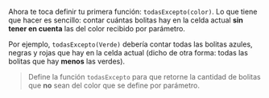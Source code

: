 Ahora te toca definir tu primera función: `todasExcepto(color)`. Lo que tiene que hacer es sencillo: contar cuántas bolitas hay en la celda actual **sin tener en cuenta** las del color recibido por parámetro.

Por ejemplo, `todasExcepto(Verde)` debería contar todas las bolitas azules, negras y rojas que hay en la celda actual (dicho de otra forma: todas las bolitas que hay **menos** las verdes).

> Define la función `todasExcepto` para que retorne la cantidad de bolitas que **no** sean del color que se define por parámetro.